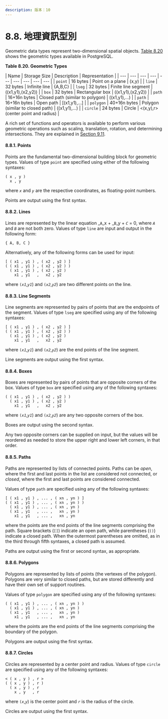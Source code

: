 ```yaml
---
description: 版本：10
---
```


# 8.8. 地理資訊型別

Geometric data types represent two-dimensional spatial objects. [Table 8.20](https://www.postgresql.org/docs/10/static/datatype-geometric.html#DATATYPE-GEO-TABLE) shows the geometric types available in PostgreSQL.

**Table 8.20. Geometric Types**

| Name | Storage Size | Description | Representation |
| --- | --- | --- | --- | --- | --- | --- | --- | --- |
| `point` | 16 bytes | Point on a plane | \(x,y\) |
| `line` | 32 bytes | Infinite line | {A,B,C} |
| `lseg` | 32 bytes | Finite line segment | \(\(x1,y1\),\(x2,y2\)\) |
| `box` | 32 bytes | Rectangular box | \(\(x1,y1\),\(x2,y2\)\) |
| `path` | 16+16n bytes | Closed path \(similar to polygon\) | \(\(x1,y1\),...\) |
| `path` | 16+16n bytes | Open path | \[\(x1,y1\),...\] |
| `polygon` | 40+16n bytes | Polygon \(similar to closed path\) | \(\(x1,y1\),...\) |
| `circle` | 24 bytes | Circle | &lt;\(x,y\),r&gt; \(center point and radius\) |

A rich set of functions and operators is available to perform various geometric operations such as scaling, translation, rotation, and determining intersections. They are explained in [Section 9.11](https://www.postgresql.org/docs/10/static/functions-geometry.html).

#### 8.8.1. Points

Points are the fundamental two-dimensional building block for geometric types. Values of type `point` are specified using either of the following syntaxes:

```text
( x , y )
  x , y
```

where _`x`_ and _`y`_ are the respective coordinates, as floating-point numbers.

Points are output using the first syntax.

#### 8.8.2. Lines

Lines are represented by the linear equation _`A`_x + _`B`_y + _`C`_ = 0, where _`A`_ and _`B`_ are not both zero. Values of type `line` are input and output in the following form:

```text
{ A, B, C }
```

Alternatively, any of the following forms can be used for input:

```text
[ ( x1 , y1 ) , ( x2 , y2 ) ]
( ( x1 , y1 ) , ( x2 , y2 ) )
  ( x1 , y1 ) , ( x2 , y2 )
    x1 , y1   ,   x2 , y2
```

where `(`_`x1`_,_`y1`_\) and `(`_`x2`_,_`y2`_\) are two different points on the line.

#### 8.8.3. Line Segments

Line segments are represented by pairs of points that are the endpoints of the segment. Values of type `lseg` are specified using any of the following syntaxes:

```text
[ ( x1 , y1 ) , ( x2 , y2 ) ]
( ( x1 , y1 ) , ( x2 , y2 ) )
  ( x1 , y1 ) , ( x2 , y2 )
    x1 , y1   ,   x2 , y2
```

where `(`_`x1`_,_`y1`_\) and `(`_`x2`_,_`y2`_\) are the end points of the line segment.

Line segments are output using the first syntax.

#### 8.8.4. Boxes

Boxes are represented by pairs of points that are opposite corners of the box. Values of type `box` are specified using any of the following syntaxes:

```text
( ( x1 , y1 ) , ( x2 , y2 ) )
  ( x1 , y1 ) , ( x2 , y2 )
    x1 , y1   ,   x2 , y2
```

where `(`_`x1`_,_`y1`_\) and `(`_`x2`_,_`y2`_\) are any two opposite corners of the box.

Boxes are output using the second syntax.

Any two opposite corners can be supplied on input, but the values will be reordered as needed to store the upper right and lower left corners, in that order.

#### 8.8.5. Paths

Paths are represented by lists of connected points. Paths can be _open_, where the first and last points in the list are considered not connected, or _closed_, where the first and last points are considered connected.

Values of type `path` are specified using any of the following syntaxes:

```text
[ ( x1 , y1 ) , ... , ( xn , yn ) ]
( ( x1 , y1 ) , ... , ( xn , yn ) )
  ( x1 , y1 ) , ... , ( xn , yn )
  ( x1 , y1   , ... ,   xn , yn )
    x1 , y1   , ... ,   xn , yn
```

where the points are the end points of the line segments comprising the path. Square brackets \(`[]`\) indicate an open path, while parentheses \(`()`\) indicate a closed path. When the outermost parentheses are omitted, as in the third through fifth syntaxes, a closed path is assumed.

Paths are output using the first or second syntax, as appropriate.

#### 8.8.6. Polygons

Polygons are represented by lists of points \(the vertexes of the polygon\). Polygons are very similar to closed paths, but are stored differently and have their own set of support routines.

Values of type `polygon` are specified using any of the following syntaxes:

```text
( ( x1 , y1 ) , ... , ( xn , yn ) )
  ( x1 , y1 ) , ... , ( xn , yn )
  ( x1 , y1   , ... ,   xn , yn )
    x1 , y1   , ... ,   xn , yn
```

where the points are the end points of the line segments comprising the boundary of the polygon.

Polygons are output using the first syntax.

#### 8.8.7. Circles

Circles are represented by a center point and radius. Values of type `circle` are specified using any of the following syntaxes:

```text
< ( x , y ) , r >
( ( x , y ) , r )
  ( x , y ) , r
    x , y   , r
```

where `(`_`x`_,_`y`_\) is the center point and _`r`_ is the radius of the circle.

Circles are output using the first syntax.

